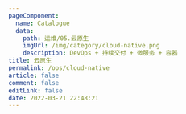 ```yaml
---
pageComponent: 
  name: Catalogue
  data: 
    path: 运维/05.云原生
    imgUrl: /img/category/cloud-native.png
    description: DevOps + 持续交付 + 微服务 + 容器
title: 云原生
permalink: /ops/cloud-native
article: false
comment: false
editLink: false
date: 2022-03-21 22:48:21
---
```


